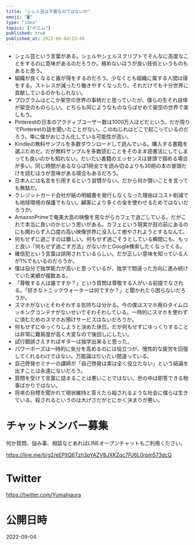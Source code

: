 ```yaml
---
title: "シェル芸は不要なのではないか"
emoji: "🖥"
type: "idea"
topics: ["ポエム"]
published: true
published_at: 2022-09-04t13:49
---
```


- シェル芸という言葉がある。シェルやシェルスクリプトでそんなに高度なことをするのに意味があるのだろうか。極めないほうが良い技術というものもあると思う。
- 組織が良くなると誰が得をするのだろう。少なくとも組織に属する人間は得をする。ストレスが減ったり働きやすくなったり。それだけでも十分世界に貢献しているのかもしれない。
- プログラムはどこか架空の世界の事柄だと思っていたが、僕らの生それ自体が架空のものらしい。どちらも同じようなものならばせめて架空の世界で楽しもう。
- Pinterestの日本のアクティブユーザー数は1000万人ほどだという。だが周りでPinterestの話を聞いたことがない。このねじれはどこで起こっているのだろう。単に僕がおじさん化している可能性が高い。
- Kindleの無料サンプルを多数ダウンロードして読んでいる。購入する書籍を選ぶためだ。だが無料サンプルを多数読むことをそのまま読書法にしてしまっても良いのかも知れない。だいたい書籍のエッセンスは冒頭で掴める場合が多い。同じ時間があるならば1冊全てを読み切るよりも30冊の本の冒頭だけを読むほうが意味がある場合もあるだろう。
- 日本人には名言を引用するという習慣がない。だから何か賢いことを言っても無駄だ。
- クレジットカード会社が紙の明細書を発行しなくなった理由はコスト削減でも地球環境の保護でもない。顧客により多くの金を使わせるためではないだろうか。
- AmazonPrimeで奄美大島の映像を見ながらカフェで過ごしている。だがこれで本当に良いのかという思いがある。カフェという現実が目の前にあるのにも関わらず人口度の高い映像世界に没入して癒やされようとするなんて。
- 何もせずに過ごすのは難しい。何もせず過ごそうとしている瞬間にも、もっと良い「何もせず過ごす方法」がないかとGoogle検索したくなってくる。
- 確信犯という言葉は誤用されているらしい。だが正しい意味を知っている人が1%でもいるのだろうか。
- 僕は自分で独学能力が高いと思っているが、独学で間違った方向に進み続けていた実績が複数ある。
- 「尊敬する人は誰ですか？」という質問は尊敬する人がいる前提でなされる。「好きなトニックウォーターは何ですか？」と聞かれたら困らないだろうか。
- スマホがないとそわそわする気持ちは分かる。今の僕はスマホ用のタイムロッキングコンテナがないせいでそわそわしている。一時的にスマホを使わずに済むためのスマホお預けサービスはないだろうか。
- 何もせずにゆっくりしようと決めた休日。だが何もせずにゆっくりすることは非常に難易度が高く大変なので後回しにしたい。
- 試行錯誤さえすればギターは独学出来ると思った。
- パワーポーズは一時的に気分を高めるのには役立つが、慢性的な疲労を回復してくれるわけではない。万能論はだいたい間違っている。
- 自己啓発セミナーの講師が「自己啓発は実は全く役立たない」という結論を出すことは永遠にないだろう。
- 質問を受けて言葉に詰まることは悪いことではない。世の中は即答できる物事ばかりではない。
- 将来の目標を聞かれて現状維持と答えたら殺されるような社会に僕らは生きている。殺されるというのは大げさだがとにかく決まりが悪い。



# チャットメンバー募集


何か質問、悩み事、相談などあればLINEオープンチャットもご利用ください。

https://line.me/ti/g2/eEPltQ6Tzh3pYAZV8JXKZqc7PJ6L0rpm573dcQ


# Twitter

https://twitter.com/YumaInaura


# 公開日時

2022-09-04
